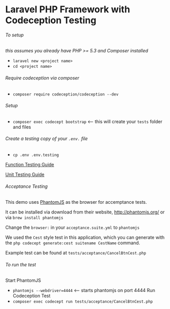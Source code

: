 # Laravel PHP Framework with Codeception Testing

###### To setup
_this assumes you already have PHP >= 5.3 and Composer installed_
- `laravel new <project name>`
- `cd <project name>`

###### Require codeception via composer
- `composer require codeception/codeception --dev`

###### Setup
- `composer exec codecept bootstrap` <-- this will create your `tests` folder and files

###### Create a testing copy of your `.env.` file
- `cp .env .env.testing`

[Function Testing Guide](http://codeception.com/docs/04-FunctionalTests)

[Unit Testing Guide](http://codeception.com/docs/05-UnitTests)

###### Acceptance Testing
This demo uses [PhantomJS](http://phantomjs.org/) as the browser for accemptance tests.

It can be installed via download from their website, http://phantomjs.org/ or via 
`brew install phantomjs`

Change the `browser:` in your `acceptance.suite.yml` to `phantomjs`

We used the `Cest` style test in this application, which you can generate with the `php codecept generate:cest suitename CestName` command.

Example test can be found at `tests/acceptance/CancelBtnCest.php`

###### To run the test
Start PhantomJS
- `phantomjs --webdriver=4444` <-- starts phantomjs on port 4444
Run Codeception Test
- `composer exec codecept run tests/acceptance/CancelBtnCest.php`

